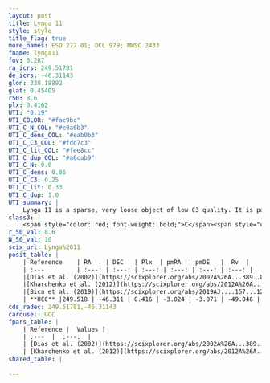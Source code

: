 ```yaml
---
layout: post
title: Lynga 11
style: style
title_flag: true
more_names: ESO 277 01; OCL 979; MWSC 2433
fname: lynga11
fov: 0.287
ra_icrs: 249.51781
de_icrs: -46.31143
glon: 338.18892
glat: 0.45405
r50: 8.6
plx: 0.4162
UTI: "0.19"
UTI_COLOR: "#fac9bc"
UTI_C_N_COL: "#e0a6b3"
UTI_C_dens_COL: "#eab0b3"
UTI_C_C3_COL: "#fdd7c3"
UTI_C_lit_COL: "#fee8cc"
UTI_C_dup_COL: "#a6cab9"
UTI_C_N: 0.0
UTI_C_dens: 0.06
UTI_C_C3: 0.25
UTI_C_lit: 0.33
UTI_C_dup: 1.0
UTI_summary: |
    Lynga 11 is a sparse, very loose object of low C3 quality. It is poorly studied in the literature, with no articles listed in the last 6 years.<br><br><span style="color: #99180f; font-weight: bold;">Warning: </span>contains less than 25 stars with <i>P>0.5</i> estimated.
class3: |
    <span style="color: red; font-weight: bold;">C</span><span style="color: red; font-weight: bold;">C</span>
r_50_val: 8.6
N_50_val: 10
scix_url: Lynga%2011
posit_table: |
    | Reference    | RA    | DEC   | Plx  | pmRA  | pmDE   |  Rv  |
    | :---         | :---: | :---: | :---: | :---: | :---: | :---: |
    |[Dias et al. (2002)](https://scixplorer.org/abs/2002A%26A...389..871D) | 249.537 | -46.317 | -- | -1.66 | -2.1 | -- |
    |[Kharchenko et al. (2012)](https://scixplorer.org/abs/2012A%26A...543A.156K) | 249.532 | -46.295 | -- | -2.49 | -0.29 | -- |
    |[Bica et al. (2019)](https://scixplorer.org/abs/2019AJ....157...12B) | 249.53 | -46.328 | -- | -- | -- | -- |
    | **UCC** |249.518 | -46.311 | 0.416 | -3.024 | -3.071 | -49.046 | 
cds_radec: 249.51781,-46.31143
carousel: UCC
fpars_table: |
    | Reference |  Values |
    | :---  |  :---:  |
    | [Dias et al. (2002)](https://scixplorer.org/abs/2002A%26A...389..871D) | `E(B-V)=0.7, Dist=2300.0, Age=8.8` |
    | [Kharchenko et al. (2012)](https://scixplorer.org/abs/2012A%26A...543A.156K) | `e_bv=1.353, distance=4101, log_age=6.0` |
shared_table: |
    
---
```

